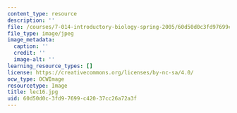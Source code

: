 ```yaml
---
content_type: resource
description: ''
file: /courses/7-014-introductory-biology-spring-2005/60d50d0c3fd97699c42037cc26a72a3f_lec16.jpg
file_type: image/jpeg
image_metadata:
  caption: ''
  credit: ''
  image-alt: ''
learning_resource_types: []
license: https://creativecommons.org/licenses/by-nc-sa/4.0/
ocw_type: OCWImage
resourcetype: Image
title: lec16.jpg
uid: 60d50d0c-3fd9-7699-c420-37cc26a72a3f
---
```

